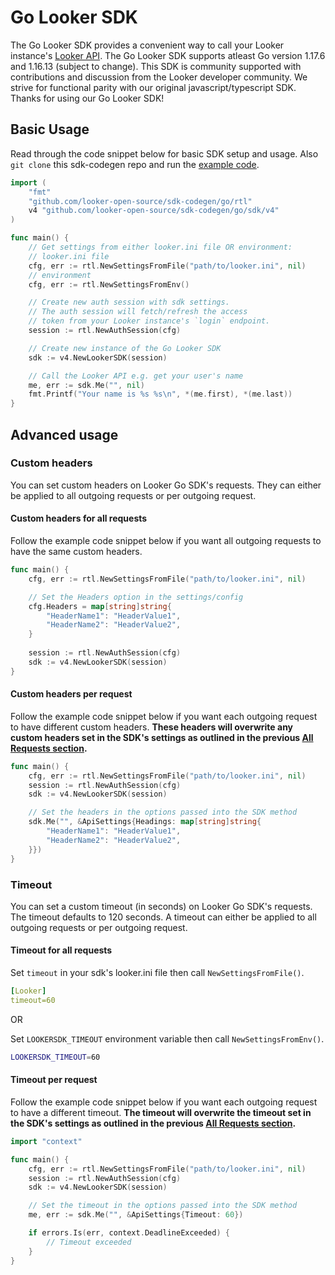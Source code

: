 # Go Looker SDK

The Go Looker SDK provides a convenient way to call your Looker instance's [Looker API](https://developers.looker.com/api/overview). The Go Looker SDK supports atleast Go version 1.17.6 and 1.16.13 (subject to change). This SDK is community supported with contributions and discussion from the Looker developer community. We strive for functional parity with our original javascript/typescript SDK. Thanks for using our Go Looker SDK!

## Basic Usage

Read through the code snippet below for basic SDK setup and usage. Also `git clone` this sdk-codegen repo and run the [example code](go/example/main.go). 

```go
import (
    "fmt"
	"github.com/looker-open-source/sdk-codegen/go/rtl"
	v4 "github.com/looker-open-source/sdk-codegen/go/sdk/v4"
)

func main() {
    // Get settings from either looker.ini file OR environment:
	// looker.ini file
	cfg, err := rtl.NewSettingsFromFile("path/to/looker.ini", nil)
    // environment
    cfg, err := rtl.NewSettingsFromEnv()

	// Create new auth session with sdk settings. 
    // The auth session will fetch/refresh the access 
    // token from your Looker instance's `login` endpoint. 
    session := rtl.NewAuthSession(cfg)

    // Create new instance of the Go Looker SDK 
	sdk := v4.NewLookerSDK(session)

    // Call the Looker API e.g. get your user's name
    me, err := sdk.Me("", nil)
	fmt.Printf("Your name is %s %s\n", *(me.first), *(me.last))
}
```

## Advanced usage

### Custom headers

You can set custom headers on Looker Go SDK's requests. They can either be applied to all outgoing requests or per outgoing request. 

#### Custom headers for all requests

Follow the example code snippet below if you want all outgoing requests to have the same custom headers.

```go
func main() {
	cfg, err := rtl.NewSettingsFromFile("path/to/looker.ini", nil)

    // Set the Headers option in the settings/config
    cfg.Headers = map[string]string{
        "HeaderName1": "HeaderValue1",
        "HeaderName2": "HeaderValue2",
    }
    
    session := rtl.NewAuthSession(cfg)
	sdk := v4.NewLookerSDK(session)
}
```

#### Custom headers per request

Follow the example code snippet below if you want each outgoing request to have different custom headers. **These headers will overwrite any custom headers set in the SDK's settings as outlined in the previous [All Requests section](#custom-headers-for-all-requests).**

```go
func main() {
	cfg, err := rtl.NewSettingsFromFile("path/to/looker.ini", nil)
    session := rtl.NewAuthSession(cfg)
	sdk := v4.NewLookerSDK(session)

    // Set the headers in the options passed into the SDK method
    sdk.Me("", &ApiSettings{Headings: map[string]string{
        "HeaderName1": "HeaderValue1",
        "HeaderName2": "HeaderValue2",
    }})
}
```

### Timeout 

You can set a custom timeout (in seconds) on Looker Go SDK's requests. The timeout defaults to 120 seconds. A timeout can either be applied to all outgoing requests or per outgoing request. 

#### Timeout for all requests

Set `timeout` in your sdk's looker.ini file then call `NewSettingsFromFile()`.  
```YAML
[Looker]
timeout=60
```

OR

Set `LOOKERSDK_TIMEOUT` environment variable then call `NewSettingsFromEnv()`.
```bash
LOOKERSDK_TIMEOUT=60
```

#### Timeout per request

Follow the example code snippet below if you want each outgoing request to have a different timeout. **The timeout will overwrite the timeout set in the SDK's settings as outlined in the previous [All Requests section](#timeout-for-all-requests).**

```go
import "context"

func main() {
	cfg, err := rtl.NewSettingsFromFile("path/to/looker.ini", nil)
    session := rtl.NewAuthSession(cfg)
	sdk := v4.NewLookerSDK(session)

    // Set the timeout in the options passed into the SDK method
    me, err := sdk.Me("", &ApiSettings{Timeout: 60})

    if errors.Is(err, context.DeadlineExceeded) {
        // Timeout exceeded
    }
}
```

